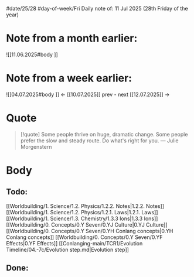 
#date/25/28
#day-of-week/Fri
Daily note of: 11 Jul 2025 (28th Friday of the year)

# Note from a month earlier:
![[11.06.2025#body ]]

# Note from a week earlier:
![[04.07.2025#body ]]
 <- [[10.07.2025]] prev - next [[12.07.2025]] ->
# Quote

> [!quote] Some people thrive on huge, dramatic change. Some people prefer the slow and steady route. Do what's right for you.
> — Julie Morgenstern
# Body

## Todo:

[[Worldbuilding/1. Science/1.2. Physics/1.2.2. Notes|1.2.2. Notes]]
[[Worldbuilding/1. Science/1.2. Physics/1.2.1. Laws|1.2.1. Laws]]
[[Worldbuilding/1. Science/1.3. Chemistry/1.3.3 Ions|1.3.3 Ions]]
[[Worldbuilding/0. Concepts/0.Y Seven/0.YJ Culture|0.YJ Culture]]
[[Worldbuilding/0. Concepts/0.Y Seven/0.YH Conlang concepts|0.YH Conlang concepts]]
[[Worldbuilding/0. Concepts/0.Y Seven/0.YF Effects|0.YF Effects]]
[[Conlanging-main/TCR1/Evolution Timeline/04.-7c/Evolution step.md|Evolution step]]
## Done: